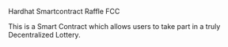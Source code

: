 Hardhat Smartcontract Raffle FCC

This is a Smart Contract which allows users to take part in a truly Decentralized Lottery.